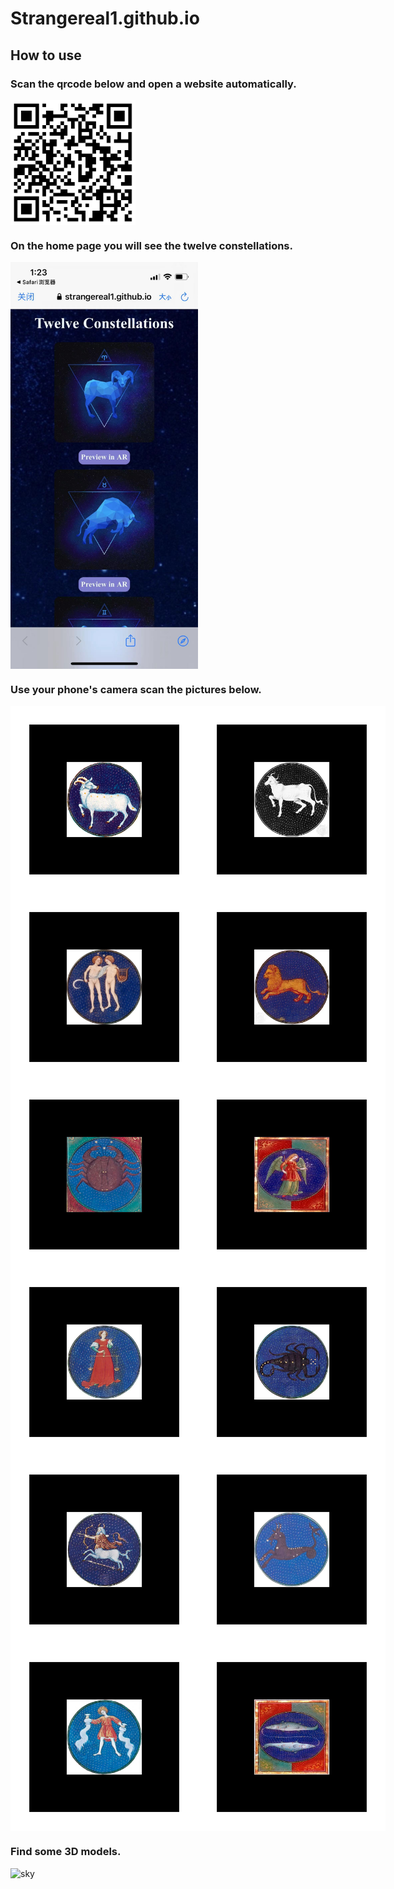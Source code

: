# Strangereal1.github.io

## How to use

### Scan the qrcode below and open a website automatically.  

<img src="assets/qrcode.png" width = "200" height = "200" alt="qrcode" align=center />  

### On the home page you will see the twelve constellations.

<img src="assets/show.jpeg" width = "300" alt="qrcode" align=center /> 

### Use your phone's camera scan the pictures below.  

<div style='display: flex'>
<img src="assets/patts_png/3.png" width = "300" height = "300" alt="s" align=center />  
<img src="assets/patts_png/4.png" width = "300" height = "300" alt="s" align=center /> 
</div>
<div style='display: flex'>
<img src="assets/patts_png/5.png" width = "300" height = "300" alt="s" align=center />  
<img src="assets/patts_png/6.png" width = "300" height = "300" alt="s" align=center /> 
</div>
<div style='display: flex'>
<img src="assets/patts_png/7.png" width = "300" height = "300" alt="s" align=center />  
<img src="assets/patts_png/8.png" width = "300" height = "300" alt="s" align=center /> 
</div>
<div style='display: flex'>
<img src="assets/patts_png/9.png" width = "300" height = "300" alt="s" align=center />  
<img src="assets/patts_png/10.png" width = "300" height = "300" alt="s" align=center /> 
</div>
<div style='display: flex'>
<img src="assets/patts_png/11.png" width = "300" height = "300" alt="s" align=center />  
<img src="assets/patts_png/12.png" width = "300" height = "300" alt="s" align=center /> 
</div>
<div style='display: flex'>
<img src="assets/patts_png/1.png" width = "300" height = "300" alt="s" align=center />  
<img src="assets/patts_png/2.png" width = "300" height = "300" alt="s" align=center /> 
</div>

###  Find some 3D models.  
<div style='display: flex'>
<img src="assets/demo.gif" width = "300" alt="sky" align=center />
</div>

